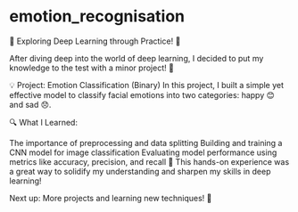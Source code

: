 # emotion_recognisation
🚀 Exploring Deep Learning through Practice! 🤖

After diving deep into the world of deep learning, I decided to put my knowledge to the test with a minor project! 🎯

💡 Project: Emotion Classification (Binary) In this project, I built a simple yet effective model to classify facial emotions into two categories: happy 😊 and sad 😞.

🔍 What I Learned:

The importance of preprocessing and data splitting
Building and training a CNN model for image classification
Evaluating model performance using metrics like accuracy, precision, and recall
💪 This hands-on experience was a great way to solidify my understanding and sharpen my skills in deep learning!

Next up: More projects and learning new techniques! 🌟
